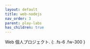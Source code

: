 ```yaml
---
layout: default
title: web-nodejs
nav_order: 3
parent: play-labs
has_children: true
---
```


Web 個人プロジェクト.
{: .fs-6 .fw-300 }
